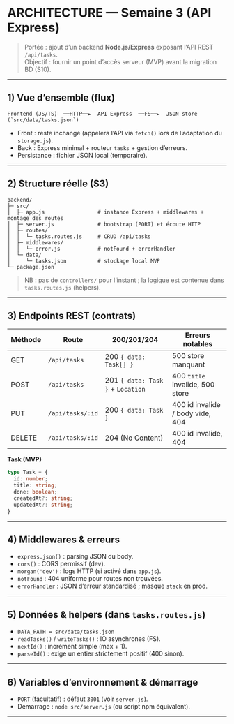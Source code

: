 # ARCHITECTURE — Semaine 3 (API Express)

> Portée : ajout d’un backend **Node.js/Express** exposant l’API REST `/api/tasks`.  
> Objectif : fournir un point d’accès serveur (MVP) avant la migration BD (S10).

---

## 1) Vue d’ensemble (flux)
```
Frontend (JS/TS)  ──HTTP──►  API Express  ──FS──►  JSON store (`src/data/tasks.json`)
```

- Front : reste inchangé (appelera l’API via `fetch()` lors de l’adaptation du `storage.js`).
- Back : Express minimal + routeur `tasks` + gestion d’erreurs.
- Persistance : fichier JSON local (temporaire).

---

## 2) Structure réelle (S3)
```
backend/
├─ src/
│  ├─ app.js                 # instance Express + middlewares + montage des routes
│  ├─ server.js              # bootstrap (PORT) et écoute HTTP
│  ├─ routes/
│  │  └─ tasks.routes.js     # CRUD /api/tasks
│  ├─ middlewares/
│  │  └─ error.js            # notFound + errorHandler
│  └─ data/
│     └─ tasks.json          # stockage local MVP
└─ package.json
```

> NB : pas de `controllers/` pour l’instant ; la logique est contenue dans `tasks.routes.js` (helpers).

---

## 3) Endpoints REST (contrats)
| Méthode | Route              | 200/201/204                       | Erreurs notables                  |
|---------|--------------------|-------------                      |-----------------------------------|
| GET     | `/api/tasks`       | 200 `{ data: Task[] }`            | 500 store manquant                |
| POST    | `/api/tasks`       | 201 `{ data: Task }` + `Location` | 400 `title` invalide, 500 store   |
| PUT     | `/api/tasks/:id`   | 200 `{ data: Task }`              | 400 id invalide / body vide, 404  |
| DELETE  | `/api/tasks/:id`   | 204 (No Content)                  | 400 id invalide, 404              |

**Task (MVP)**
```ts
type Task = {
  id: number;
  title: string;
  done: boolean;
  createdAt?: string;
  updatedAt?: string;
}
```

---

## 4) Middlewares & erreurs
- `express.json()` : parsing JSON du body.
- `cors()` : CORS permissif (dev).
- `morgan('dev')` : logs HTTP (si activé dans `app.js`).
- `notFound` : 404 uniforme pour routes non trouvées.
- `errorHandler` : JSON d’erreur standardisé ; masque `stack` en prod.

---

## 5) Données & helpers (dans `tasks.routes.js`)
- `DATA_PATH = src/data/tasks.json`
- `readTasks()` / `writeTasks()` : IO asynchrones (FS).
- `nextId()` : incrément simple (max + 1).
- `parseId()` : exige un entier strictement positif (400 sinon).

---

## 6) Variables d’environnement & démarrage
- `PORT` (facultatif) : défaut `3001` (voir `server.js`).
- Démarrage : `node src/server.js` (ou script npm équivalent).

---
